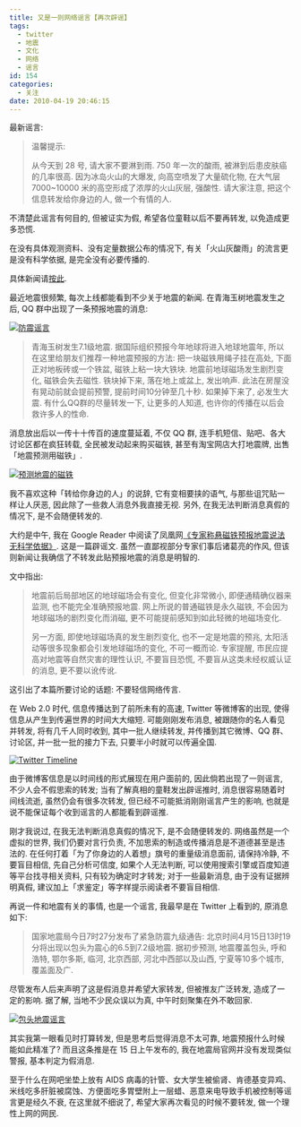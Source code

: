 ```yaml
---
title: 又是一则网络谣言【再次辟谣】
tags:
  - twitter
  - 地震
  - 文化
  - 网络
  - 谣言
id: 154
categories:
  - 关注
date: 2010-04-19 20:46:15
---
```


最新谣言:

> 温馨提示:
>
> 从今天到 28 号, 请大家不要淋到雨. 750 年一次的酸雨, 被淋到后患皮肤癌的几率很高. 因为冰岛火山的大爆发, 向高空喷发了大量硫化物, 在大气层 7000~10000 米的高空形成了浓厚的火山灰层, 强酸性. 请大家注意, 把这个信息转发给你身边的人, 做一个有情的人.

不清楚此谣言有何目的, 但被证实为假, 希望各位童鞋以后不要再转发, 以免造成更多恐慌.

在没有具体观测资料、没有定量数据公布的情况下, 有关「火山灰酸雨」的流言更是没有科学依据, 是完全没有必要传播的.

具体新闻请[按此](http://news.xinhuanet.com/society/2010-04/22/c_1249354.htm).

最近地震很频繁, 每次上线都能看到不少关于地震的新闻. 在青海玉树地震发生之后, QQ 群中出现了一条预报地震的消息:

[![防震谣言](http://img.beamnote.com/2010/earthquake-message.jpg)](http://img.beamnote.com/2010/earthquake-message.jpg)<!-- more -->

> 青海玉树发生7.1级地震. 据国际组织预报今年地球将进入地球地震年, 所以在这里给朋友们推荐一种地震预报的方法: 把一块磁铁用绳子挂在高处, 下面正对地板砖或一个铁盆, 磁铁上粘一块大铁块. 地震前地球磁场发生剧烈变化, 磁铁会失去磁性. 铁块掉下来, 落在地上或盆上, 发出响声. 此法在房屋没有晃动前就会提前预警, 提前时间10分钟至几十秒. 如果掉下来了, 必发生大震. 有什么QQ群的尽量转发一下, 让更多的人知道, 也许你的传播在以后会救许多人的性命.

消息放出后以一传十十传百的速度蔓延着, 不仅 QQ 群, 连手机短信、贴吧、各大讨论区都在疯狂转载, 全民被发动起来购买磁铁, 甚至有淘宝网店大打地震牌, 出售「地震预测用磁铁」.

[![预测地震的磁铁](http://img.beamnote.com/2010/magnet.jpg)](http://img.beamnote.com/2010/magnet.jpg)

我不喜欢这种「转给你身边的人」的说辞, 它有变相要挟的语气, 与那些诅咒贴一样让人厌恶, 因此除了一些救人消息外我直接无视. 另外, 在我无法判断消息真假的情况下, 是不会随便转发的.

大约是中午, 我在 Google Reader 中阅读了凤凰网[《专家称悬磁铁预报地震说法无科学依据》](http://2cm.in/3t). 这是一篇辟谣文. 虽然一直鄙视部分专家们事后诸葛亮的作风, 但该则新闻让我确信了不转发此贴预报地震的消息是明智的.

文中指出:

> 地震前后局部地区的地球磁场会有变化, 但变化非常微小, 即便通精确仪器来监测, 也不能完全准确预报地震. 网上所说的普通磁铁是永久磁铁, 不会因为地球磁场的剧烈变化而消磁, 更不可能提前感知到如此轻微的地磁场变化.
>
> 另一方面, 即使地球磁场真的发生剧烈变化, 也不一定是地震的预兆, 太阳活动等很多现象都会引发地球磁场的变化, 不可一概而论. 专家提醒, 市民应提高对地震等自然灾害的理性认识, 不要盲目恐慌, 不要盲从这类未经权威认证的消息, 更不要以讹传讹.

这引出了本篇所要讨论的话题: 不要轻信网络传言.

在 Web 2.0 时代, 信息传播达到了前所未有的高速, Twitter 等微博客的出现, 使得信息从产生到传遍世界的时间大大缩短. 可能刚刚发布消息, 被跟随你的名人看见并转发, 将有几千人同时收到, 其中一批人继续转发, 并传播到其它微博、QQ 群、讨论区, 并一批一批的接力下去, 只要半小时就可以传遍全国.

[![Twitter Timeline](http://img.beamnote.com/2010/twitter-timeline.gif)](http://img.beamnote.com/2010/twitter-timeline.gif)

由于微博客信息是以时间线的形式展现在用户面前的, 因此倘若出现了一则谣言, 不少人会不假思索的转发; 当有了解真相的童鞋发出辟谣推时, 消息很容易随着时间线流逝, 虽然仍会有很多次转发, 但已经不可能抵消刚刚谣言产生的影响, 也就是说不能保证每个收到谣言的人都能看到辟谣推.

刚才我说过, 在我无法判断消息真假的情况下, 是不会随便转发的. 网络虽然是一个虚拟的世界, 我们仍要对言行负责, 不加思索的制造或传播消息是不道德甚至是违法的. 在任何打着「为了你身边的人着想」旗号的重量级消息面前, 请保持冷静, 不要盲目相信, 先自己分析可信度, 如果个人无法判断, 可以使用搜索引擎或百度知道等平台找寻相关资料, 只有较为确定时才转发; 对于一些最新消息, 由于没有证据辨明真假, 建议加上「求鉴定」等字样提示阅读者不要盲目相信.

再说一件和地震有关的事情, 也是一个谣言, 我最早是在 Twitter 上看到的, 原消息如下:

> 国家地震局今日7时27分发布了紧急防震九级通告: 北京时间4月15日13时19分将出现以包头为震心的6.5到7.2级地震. 据初步预测, 地震覆盖包头, 呼和浩特, 鄂尔多斯, 临河, 北京西部, 河北中西部以及山西, 宁夏等10多个城市, 覆盖面及广.

尽管发布人后来声明了这是假消息并希望大家转发, 但被推友广泛转发, 造成了一定的影响. 据了解, 当地不少民众误以为真, 中午时刻聚集在外不敢回家.

[![包头地震谣言](http://img.beamnote.com/2010/baotou-earthquake.jpg)](http://img.beamnote.com/2010/baotou-earthquake.jpg)

其实我第一眼看见时打算转发, 但是思考后觉得消息不太可靠, 地震预报什么时候能如此精准了? 而且这条推是在 15 日上午发布的, 我在地震局官网并没有发现类似警报, 基本判定为假消息.

至于什么在网吧坐垫上放有 AIDS 病毒的针管、女大学生被偷肾、肯德基变异鸡、米线吃多肝脏被腐蚀、方便面吃多胃壁附上一层蜡、恶意来电导致手机被控制等谣言更是经久不衰, 在这里就不细说了, 希望大家再次看见的时候不要转发, 做一个理性上网的网民.
